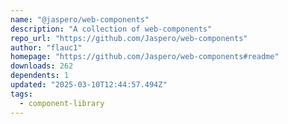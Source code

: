 ```yaml
---
name: "@jaspero/web-components"
description: "A collection of web-components"
repo_url: "https://github.com/Jaspero/web-components"
author: "flauc1"
homepage: "https://github.com/Jaspero/web-components#readme"
downloads: 262
dependents: 1
updated: "2025-03-10T12:44:57.494Z"
tags: 
  - component-library
---
```

